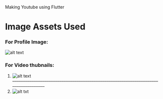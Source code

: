 Making Youtube using Flutter

# Image Assets Used

### For Profile Image:  
![alt text](https://thumbs.dreamstime.com/b/default-avatar-profile-vector-user-profile-default-avatar-profile-vector-user-profile-profile-179376714.jpg)

### For Video thubnails:  
1. ![alt text](https://www.cwservices.co.in/images/White%20Background%20Logo%20PNG.png)
–––––––––––––––––––––––––––––––––––––––––––––––––––––––––––––––––––––––––––––––––––
2. ![alt txt](https://i.imgur.com/RI5AhjT.jpg)
